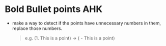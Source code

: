 <!--
Created: Thu Jun 08 2023 08:06:30 GMT+0600 (Bangladesh Standard Time)
Modified: Fri Jun 09 2023 00:25:43 GMT+0600 (Bangladesh Standard Time)
-->

# Bold Bullet points AHK
* make a way to detect if the points have unnecessary numbers in them, replace those numbers.
    > e.g. (1. This is a point) -> ( - This is a point)
